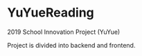# YuYueReading
2019 School Innovation Project (YuYue)

Project is divided into backend and frontend.
